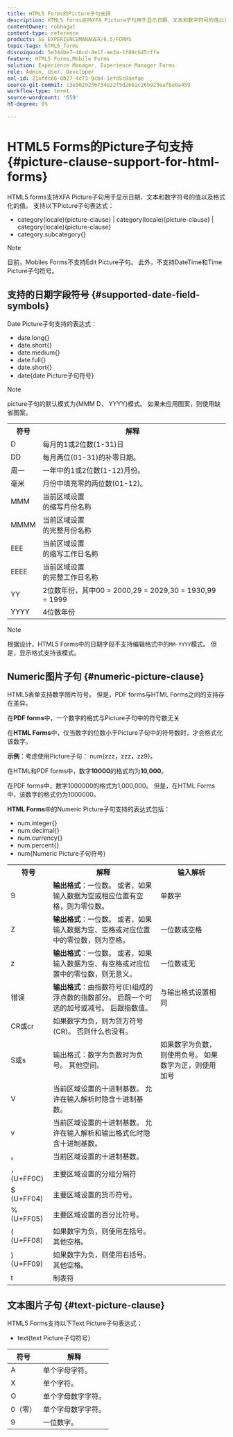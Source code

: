```yaml
---
title: HTML5 Forms的Picture子句支持
description: HTML5 forms支持XFA Picture子句用于显示日期、文本和数字符号的值以及格式化的值。
contentOwner: robhagat
content-type: reference
products: SG_EXPERIENCEMANAGER/6.5/FORMS
topic-tags: hTML5_forms
discoiquuid: 5e344be7-46cd-4e1f-ae3a-1f89c645cffe
feature: HTML5 Forms,Mobile Forms
solution: Experience Manager, Experience Manager Forms
role: Admin, User, Developer
exl-id: 21afdc66-0b27-4c73-9cb4-1efd5c0aefae
source-git-commit: c3e9029236734e22f5d266ac26b923eafbe0a459
workflow-type: tm+mt
source-wordcount: '659'
ht-degree: 0%

---
```


# HTML5 Forms的Picture子句支持 {#picture-clause-support-for-html-forms}

HTML5 forms支持XFA Picture子句用于显示日期、文本和数字符号的值以及格式化的值。 支持以下Picture子句表达式：

* category(locale){picture-clause} | category(locale){picture-clause} | category(locale){picture-clause}
* category.subcategory{}

>[!NOTE]
>
>目前，Mobiles Forms不支持Edit Picture子句。 此外，不支持DateTime和Time Picture子句符号。

## 支持的日期字段符号 {#supported-date-field-symbols}

Date Picture子句支持的表达式：

* date.long{}
* date.short{}
* date.medium{}
* date.full{}
* date.short{}
* date{date Picture子句符号}

>[!NOTE]
>
>picture子句的默认模式为{MMM D， YYYY}模式。 如果未应用图案，则使用缺省图案。

<table>
 <tbody>
  <tr>
   <th><strong>符号</strong></th>
   <th>解释</th>
  </tr>
  <tr>
   <td>D</td>
   <td>每月的1或2位数(1-31)日</td>
  </tr>
  <tr>
   <td>DD</td>
   <td>每月两位(01-31)的补零日期。<br /> </td>
  </tr>
  <tr>
   <td>周一</td>
   <td>一年中的1或2位数(1-12)月份。<br /> </td>
  </tr>
  <tr>
   <td>毫米</td>
   <td>月份中填充零的两位数(01-12)。<br /> </td>
  </tr>
  <tr>
   <td>MMM</td>
   <td>当前区域设置<br />的缩写月份名称 </td>
  </tr>
  <tr>
   <td>MMMM</td>
   <td>当前区域设置<br />的完整月份名称 </td>
  </tr>
  <tr>
   <td>EEE</td>
   <td>当前区域设置<br />的缩写工作日名称 </td>
  </tr>
  <tr>
   <td>EEEE</td>
   <td>当前区域设置<br />的完整工作日名称 </td>
  </tr>
  <tr>
   <td>YY</td>
   <td>2位数年份，其中00 = 2000,29 = 2029,30 = 1930,99 = 1999<br /> </td>
  </tr>
  <tr>
   <td>YYYY</td>
   <td>4位数年份<br /> </td>
  </tr>
 </tbody>
</table>

>[!NOTE]
>
> 根据设计，HTML5 Forms中的日期字段不支持编辑格式中的`MM-YYYY`模式。 但是，显示格式支持该模式。

## Numeric图片子句 {#numeric-picture-clause}

HTML5表单支持数字图片符号。 但是，PDF forms与HTML Forms之间的支持存在差异。

在&#x200B;**PDF forms**&#x200B;中，一个数字的格式与Picture子句中的符号数无关

在&#x200B;**HTML Forms**&#x200B;中，仅当数字的位数小于Picture子句中的符号数时，才会格式化该数字。

**示例**：考虑使用Picture子句： num{zzz，zzz，zz9}。

在HTML和PDF forms中，数字&#x200B;**10000**&#x200B;的格式均为&#x200B;**10,000**。

在PDF forms中，数字1000000的格式为1,000,000。 但是，在HTML Forms中，该数字的格式仍为1000000。

**HTML Forms**&#x200B;中的Numeric Picture子句支持的表达式包括：

* num.integer{}
* num.decimal{}
* num.currency{}
* num.percent{}
* num{Numeric Picture子句符号}

<table>
 <tbody>
  <tr>
   <th><strong>符号</strong></th>
   <th><strong>解释</strong></th>
   <th>输入解析</th>
  </tr>
  <tr>
   <td>9</td>
   <td><strong>输出格式</strong>：一位数。 或者，如果输入数据为空或相应位置有空格，则为零位数。<br /> </td>
   <td>单数字</td>
  </tr>
  <tr>
   <td>Z</td>
   <td><strong>输出格式</strong>：一位数。 或者，如果输入数据为空、空格或对应位置中的零位数，则为空格。<br /> </td>
   <td>一位数或空格</td>
  </tr>
  <tr>
   <td>z</td>
   <td><strong>输出格式</strong>：一位数。 或者，如果输入数据为空、有空格或对应位置中的零位数，则无意义。<br /> </td>
   <td>一位数或无</td>
  </tr>
  <tr>
   <td>错误</td>
   <td><strong>输出格式</strong>：由指数符号(E)组成的浮点数的指数部分。 后跟一个可选的加号或减号。 后跟指数值。<br /> </td>
   <td>与输出格式设置相同</td>
  </tr>
  <tr>
   <td>CR或cr<br /> </td>
   <td>如果数字为负，则为贷方符号(CR)。 否则什么也没有。</td>
   <td><br type="_moz" /> </td>
  </tr>
  <tr>
   <td>S或s<br /> </td>
   <td>输出格式：数字为负数时为负号。 其他空间。<br /> </td>
   <td>如果数字为负数，则使用负号。 如果数字为正，则使用加号</td>
  </tr>
  <tr>
   <td>V</td>
   <td>当前区域设置的十进制基数。 允许在输入解析时隐含十进制基数。</td>
   <td><br type="_moz" /> </td>
  </tr>
  <tr>
   <td>v</td>
   <td>当前区域设置的十进制基数。 允许在输入解析和输出格式化时隐含十进制基数。</td>
   <td><br type="_moz" /> </td>
  </tr>
  <tr>
   <td>。</td>
   <td>当前区域设置的十进制基数。</td>
   <td><br type="_moz" /> </td>
  </tr>
  <tr>
   <td>， (U+FF0C)</td>
   <td>主要区域设置的分组分隔符</td>
   <td><br type="_moz" /> </td>
  </tr>
  <tr>
   <td>$ (U+FF04)</td>
   <td>主要区域设置的货币符号。</td>
   <td><br type="_moz" /> </td>
  </tr>
  <tr>
   <td>% (U+FF05)</td>
   <td>主要区域设置的百分比符号。</td>
   <td><br type="_moz" /> </td>
  </tr>
  <tr>
   <td>( (U+FF08)</td>
   <td>如果数字为负，则使用左括号。 其他空格。</td>
   <td><br type="_moz" /> </td>
  </tr>
  <tr>
   <td>) (U+FF09)</td>
   <td>如果数字为负，则使用右括号。 其他空格。</td>
   <td><br type="_moz" /> </td>
  </tr>
  <tr>
   <td>t</td>
   <td>制表符</td>
   <td><br type="_moz" /> </td>
  </tr>
 </tbody>
</table>

## 文本图片子句 {#text-picture-clause}

HTML5 Forms支持以下Text Picture子句表达式：

* text{text Picture子句符号}

| **符号** | **解释** |
|---|---|
| A | 单个字母字符。 |
| X | 单个字符。 |
| O | 单个字母数字字符。 |
| 0（零） | 单个字母数字字符。 |
| 9 | 一位数字。 |
